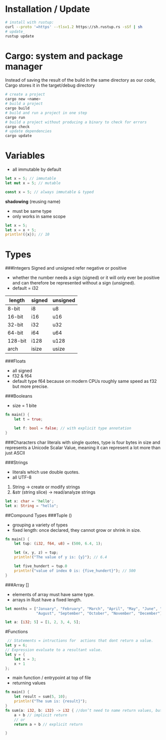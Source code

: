 # Installation / Update
```bash
# install with rustup:
curl --proto '=https' --tlsv1.2 https://sh.rustup.rs -sSf | sh
# update_
rustup update
```

# Cargo: system and package manager
Instead of saving the result of the build in the same directory as our code, Cargo stores it in the target/debug directory
```bash
# create a project
cargo new <name>
# build a project
cargo build
# build and run a project in one step
cargo run
# build a project without producing a binary to check for errors
cargo check
# update dependencies
cargo update
```

# Variables
- all immutable by default
```rust
let x = 5; // immutable
let mut x = 5; // mutable

const x = 5; // always immutable & typed
```

**shadowing** (reusing name)
- must be same type
- only works in same scope
```rust
let x = 5;
let x = x + 5;
println!({x}); // 10
```

# Types

###Integers
Signed and unsigned refer negative or positive 
- whether the number needs a sign (signed) or it will only ever be positive and can therefore be represented without a sign (unsigned).
- default = i32

length | signed    | unsigned
-------|-----------|------------
8-bit  |     i8    |     u8
16-bit |     i16   |     u16
32-bit |     i32   |     u32
64-bit |     i64   |     u64
128-bit|     i128  |     u128
arch   |     isize |     usize
 
###Floats
- all signed
- f32 & f64 
- default type f64 because on modern CPUs roughly same speed as f32 but more precise.

###Booleans
- size = 1 bite
```rust
fn main() {
    let t = true;

    let f: bool = false; // with explicit type annotation
}
```
###Characters
char literals with single quotes, type is four bytes in size and represents a Unicode Scalar Value, meaning it can represent a lot more than just ASCII

###Strings
- literals which use double quotes.
- all UTF-8
1. String -> create or modify strings
2. &str (string slice) -> read/analyze strings

```rust
let x: char = 'hello';
let x: String = "hello";
```

##Compound Types
###Tuple ()
- grouping a variety of types
- fixed length: once declared, they cannot grow or shrink in size.
```rust
fn main() {
    let tup: (i32, f64, u8) = (500, 6.4, 1);

    let (x, y, z) = tup;
    println!("The value of y is: {y}"); // 6.4

    let five_hundert = tup.0
    println!("value of index 0 is: {five_hundert}"); // 500
}
```

###Array []
- elements of array must have same type.
- arrays in Rust have a fixed length.
```rust
let months = ["January", "February", "March", "April", "May", "June", "July",
              "August", "September", "October", "November", "December"];

let a: [i32; 5] = [1, 2, 3, 4, 5];
```

#Functions
```rust
 // Statements = intructions for  actions that dont return a value.
let y = 6;
// Expression evaluate to a resultant value.
let y = {
    let x = 3;
    x + 1
};
```
- main function / entrypoint at top of file
- returning values
```rust
fn main() {
    let result = sum(5, 10);
    println!("The sum is: {result}");
}
fn sum(a: i32, b: i32) -> i32 { //don’t need to name return values, but we must declare their type after arrow ->
    a + b // implicit return
    // or
    return a + b // explicit return

}
```

